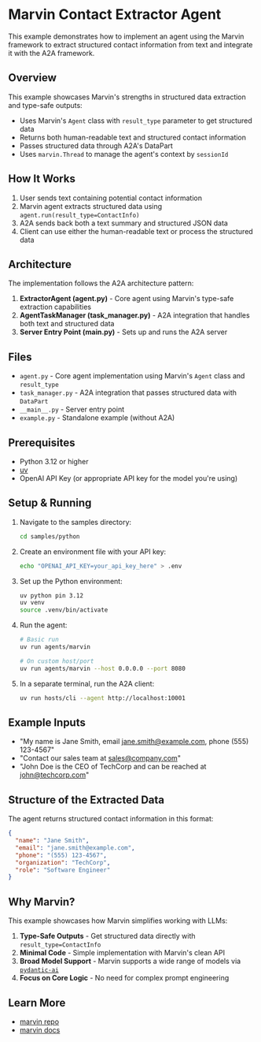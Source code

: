 # Marvin Contact Extractor Agent

This example demonstrates how to implement an agent using the Marvin framework to extract structured contact information from text and integrate it with the A2A framework.

## Overview

This example showcases Marvin's strengths in structured data extraction and type-safe outputs:

- Uses Marvin's `Agent` class with `result_type` parameter to get structured data
- Returns both human-readable text and structured contact information
- Passes structured data through A2A's DataPart
- Uses `marvin.Thread` to manage the agent's context by `sessionId`

## How It Works

1. User sends text containing potential contact information
2. Marvin agent extracts structured data using `agent.run(result_type=ContactInfo)`
3. A2A sends back both a text summary and structured JSON data
4. Client can use either the human-readable text or process the structured data

## Architecture

The implementation follows the A2A architecture pattern:

1. **ExtractorAgent (agent.py)** - Core agent using Marvin's type-safe extraction capabilities
2. **AgentTaskManager (task_manager.py)** - A2A integration that handles both text and structured data
3. **Server Entry Point (__main__.py)** - Sets up and runs the A2A server

## Files

- `agent.py` - Core agent implementation using Marvin's `Agent` class and `result_type`
- `task_manager.py` - A2A integration that passes structured data with `DataPart`
- `__main__.py` - Server entry point
- `example.py` - Standalone example (without A2A)

## Prerequisites

- Python 3.12 or higher
- [uv](https://docs.astral.sh/uv/getting-started/installation/)
- OpenAI API Key (or appropriate API key for the model you're using)

## Setup & Running

1. Navigate to the samples directory:

   ```bash
   cd samples/python
   ```

2. Create an environment file with your API key:

   ```bash
   echo "OPENAI_API_KEY=your_api_key_here" > .env
   ```

3. Set up the Python environment:

   ```bash
   uv python pin 3.12
   uv venv
   source .venv/bin/activate
   ```

4. Run the agent:

   ```bash
   # Basic run
   uv run agents/marvin

   # On custom host/port
   uv run agents/marvin --host 0.0.0.0 --port 8080
   ```

5. In a separate terminal, run the A2A client:

   ```bash
   uv run hosts/cli --agent http://localhost:10001
   ```

## Example Inputs

- "My name is Jane Smith, email jane.smith@example.com, phone (555) 123-4567"
- "Contact our sales team at sales@company.com"
- "John Doe is the CEO of TechCorp and can be reached at john@techcorp.com"

## Structure of the Extracted Data

The agent returns structured contact information in this format:

```json
{
  "name": "Jane Smith",
  "email": "jane.smith@example.com",
  "phone": "(555) 123-4567",
  "organization": "TechCorp",
  "role": "Software Engineer"
}
```

## Why Marvin?

This example showcases how Marvin simplifies working with LLMs:

1. **Type-Safe Outputs** - Get structured data directly with `result_type=ContactInfo`
2. **Minimal Code** - Simple implementation with Marvin's clean API
3. **Broad Model Support** - Marvin supports a wide range of models via [`pydantic-ai`](https://github.com/pydantic/pydantic-ai)
4. **Focus on Core Logic** - No need for complex prompt engineering

## Learn More

- [marvin repo](https://github.com/prefecthq/marvin)
- [marvin docs](https://www.askmarvin.ai)

